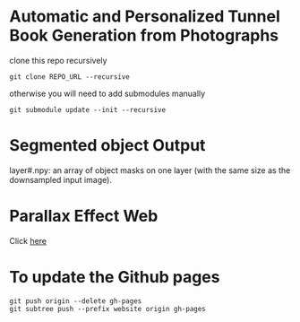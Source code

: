 # Automatic and Personalized Tunnel Book Generation from Photographs
clone this repo recursively
```
git clone REPO_URL --recursive
```
otherwise you will need to add submodules manually
```
git submodule update --init --recursive
```

# Segmented object Output
layer#.npy: an array of object masks on one layer (with the same size as the downsampled input image).

# Parallax Effect Web
Click [here](https://koitu.github.io/cs413-computational-photography-project)

# To update the Github pages
```
git push origin --delete gh-pages
git subtree push --prefix website origin gh-pages
```
